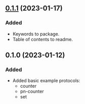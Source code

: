 ## [0.1.1](https://github.com/organicdesign/crdt-tests/compare/v0.1.0...v0.1.1) (2023-01-17)

### Added

* Keywords to package.
* Table of contents to readme.

## 0.1.0 (2023-01-12)

### Added

* Added basic example protocols:
  * counter
  * pn-counter
  * set
